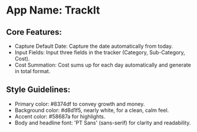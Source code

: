 # **App Name**: TrackIt

## Core Features:

- Capture Default Date: Capture the date automatically from today.
- Input Fields: Input three fields in the tracker (Category, Sub-Category, Cost).
- Cost Summation: Cost sums up for each day automatically and generate in total format.

## Style Guidelines:

- Primary color: #8374df to convey growth and money.
- Background color: #d8d1f5, nearly white, for a clean, calm feel.
- Accent color: #58687a for highlights.
- Body and headline font: 'PT Sans' (sans-serif) for clarity and readability.
